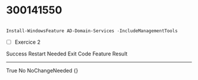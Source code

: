 # 300141550

``` powershell

Install-WindowsFeature AD-Domain-Services -IncludeManagementTools

```

- [ ] Exercice 2
      
Success Restart Needed Exit Code      Feature Result                               
------- -------------- ---------      --------------                               
True    No             NoChangeNeeded {}                                           
